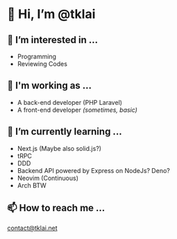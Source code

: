 # 👋 Hi, I’m @tklai

## 👀 I’m interested in ...
- Programming
- Reviewing Codes

## 💼 I'm working as ...
- A back-end developer (PHP Laravel)
- A front-end developer *(sometimes, basic)*

## 🌱 I’m currently learning ...
- Next.js (Maybe also solid.js?)
- tRPC
- DDD
- Backend API powered by Express on NodeJs? Deno?
- Neovim (Continuous)
- Arch BTW

## 📫 How to reach me ...
[contact@tklai.net](mailto:contact@tklai.net)
